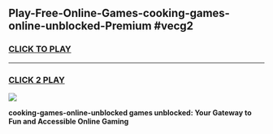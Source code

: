
## Play-Free-Online-Games-cooking-games-online-unblocked-Premium #vecg2
<h3>
<a href="https://premium.freeplayer.one?title=cooking-games-online-unblocked&ref=8M">CLICK TO PLAY</a></h3>
<hr>

<h3>
<a href="https://premium.freeplayer.one?title=cooking-games-online-unblocked&ref=8M">CLICK 2 PLAY</a>
  
</h3>

<a href="https://premium.freeplayer.one?title=cooking-games-online-unblocked&ref=8M"><img src="https://clearcache.store/games.png"></a>


**cooking-games-online-unblocked games unblocked: Your Gateway to Fun and Accessible Online Gaming**
